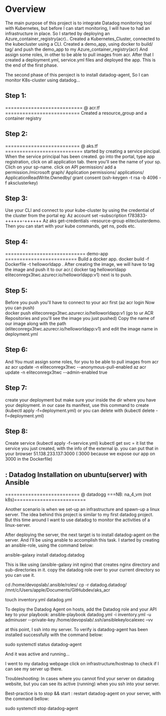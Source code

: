 # Overview
The main purpose of this project is to integrate Datadog monitoring tool with Kubernetes, but before I can start monitoring, I will have to had an infrastructure in place. So I started by deploying an Azure_container_registry(acr).. Created a Kubernetes_Cluster, connected to the kubecluster using a CLI. Created a demo_app, using docker to build/ tag/ and push the demo_app to my Azure_container_registry(acr)
And assign some roles, in other to be able to pull images from acr. After that I created a deployment.yml, service.yml files and deployed the app. This is the end of the first phase.

The second phase of this peroject is to install datadog-agent, So I can monitor K8s-cluster using datadog...


## Step 1:
=========================== @ acr.tf ==========================
Created a resource_group and a container registry


## Step 2:
========================== @ aks.tf ===========================
started by creating a service pincipal.  
When the service principal has been created. go into the portal, type app registration, click on all application tab. there you'll see the name of your sp. Clich on your sp-name. click on API permission/ add a permission./microsoft graph/ Application permissions/ applications/ ApplicationReadWrite.Ownedby/ grant consent  (ssh-keygen -t rsa -b 4096 -f aksclusterkey)


## Step 3:
Use your CLI and connect to your kube-cluster by using the credential of the cluster from the portal eg: Az account set –subscription f783833-++++++-++++++ 
Az aks get-credentials –resource-group eliteclusterdemo. Then you can start with your kube commands, get ns, pods etc.


## Step 4:
============================ demo-app ========================= 
Build a docker app. docker build -f Dockerfile -t helloworldapp .
After creating the image, we will have to tag the image and push it to our acr.( docker tag helloworldapp eliteconregx3twc.azurecr.io/helloworldapp:v1) next is to push. 


## Step 5:
Before you push you'll have to connect to your acr first (az acr login <acr-name> Now you can push)      
docker push eliteconregx3twc.azurecr.io/helloworldapp:v1 (go to ur ACR Repositories and you'll see the image you just pushed)  Copy the name of our image along with the path (eliteconregx3twc.azurecr.io/helloworldapp:v1) and edit the image name in deployment.yml


## Step 6:
And You must assign some roles, for you to be able to pull images from acr
az acr update -n eliteconregx3twc  --anonymous-pull-enabled
az acr update -n eliteconregx3twc --admin-enabled true


## Step 7:
create your deployment but make sure your inside the dir where you have your deployment. in our case its manifest, use this command to create (kubectl apply -f=deployment.yml) or you can delete with (kubectl delete -f=deployment.yml)


## Step 8:
Create service (kubectl apply -f=service.yml)  kubectl get svc = it list the service you just created, with the info of the external ip. you can put that in your browser 51.138.233.137:3000 (:3000 because we expose our app on 3000 in the Dockerfile) 



## : Datadog Installation on ubuntu(server) with Ansible
========================== @ datadogg ===NB: na_4_vm (not k8s)========================= 

Another scenario is when we set-up an infrastructure and spawn-up a linux server. The idea behind this project is similar to my first datadog project. But this time around I want to use datadog to monitor the activities of a linux-server.

After deploying the server, the next target is to install datadog-agent on the server. And I’ll be using ansble to accomplish this task. I started by creating an ansible-role, using the command below:

ansible-galaxy install datadog.datadog

This is like using (ansible-galaxy init nginx) that creates nginx directory and sub-directories in it.
copy the datadog role over to your current directory so you can use it.

cd /home/devopslab/.ansible/roles/
cp -r datadog.datadog/ /mnt/c/Users/apple/Documents/GitHubdev/aks_acr

touch inventory.yml datadog.yml

To deploy the Datadog Agent on hosts, add the Datadog role and your API key to your playbook:
ansible-playbook datadog.yml -i inventory.yml -u adminuser --private-key /home/devopslab/.ssh/ansiblekeylocalexec –vv

at this point, I ssh into my server. To verify is datadog-agent has been installed successfully with the command below:

sudo systemctl status datadog-agent

And it was active and running…

I went to my datadog webpage click on infrastructure/hostmap to check if I can see my server up there.

Troubleshooting: In cases where you cannot find your server on datadog website, but you can see its active (running) when you ssh into your server. 

Best-practice is to stop && start : restart datadog-agent on your server, with the command bellow:

sudo systemctl stop datadog-agent
